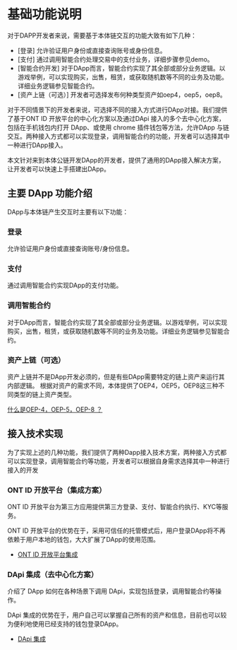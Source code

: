 # 基础功能说明

对于DAPP开发者来说，需要基于本体链交互的功能大致有如下几种：

- [登录]
允许验证用户身份或直接查询账号或身份信息。
- [支付]
通过调用智能合约处理交易中的支付业务，详细步骤参见demo。
- [智能合约开发]
对于DApp而言，智能合约实现了其全部或部分业务逻辑。以游戏举例，可以实现购买，出售，租赁，或获取随机数等不同的业务及功能。详细业务逻辑参见智能合约。
- [资产上链（可选）]
开发者可选择发布何种类型资产如oep4，oep5，oep8。

对于不同情景下的开发者来说，可选择不同的接入方式进行DApp对接。我们提供了基于ONT ID 开放平台的中心化方案以及通过DApi 接入的多个去中心化方案，包括在手机钱包内打开 DApp、或使用 chrome 插件钱包等方法，允许DApp 与链交互。两种接入方式都可以实现登录，调用智能合约的功能，开发者可以选择其中一种进行DApp接入。



本文针对来到本体公链开发DApp的开发者，提供了通用的DApp接入解决方案，让开发者可以快速上手搭建出DApp。

## 主要 DApp 功能介绍

DApp与本体链产生交互时主要有以下功能：

### 登录

允许验证用户身份或直接查询账号/身份信息。

### 支付

通过调用智能合约实现DApp的支付功能。

### 调用智能合约

对于DApp而言，智能合约实现了其全部或部分业务逻辑。以游戏举例，可以实现购买，出售，租赁，或获取随机数等不同的业务及功能。详细业务逻辑参见智能合约。

### 资产上链（可选）

资产上链并不是DApp开发必须的，但是有些DApp需要特定的链上资产来运行其内部逻辑。
根据对资产的需求不同，本体提供了OEP4，OEP5，OEP8这三种不同类型的链上资产类型。

[什么是OEP-4，OEP-5，OEP-8 ？](https://dev-docs.ont.io/#/docs-cn/dApp-Integration/11-Q&A?id=_1-%E4%BB%80%E4%B9%88%E6%98%AFoep-4%EF%BC%8Coep-5%EF%BC%8Coep-8-%EF%BC%9F)

## 接入技术实现

为了实现上述的几种功能，我们提供了两种Dapp接入技术方案，两种接入方式都可以实现登录，调用智能合约等功能，开发者可以根据自身需求选择其中一种进行接入的开发

### ONT ID 开放平台（集成方案）


ONT ID 开放平台为第三方应用提供第三方登录、支付、智能合约执行、KYC等服务。

ONT ID 开放平台的优势在于，采用可信任的托管模式后，用户登录DApp将不再依赖于用户本地的钱包，大大扩展了DApp的使用范围。

- [ONT ID 开放平台集成](docs-cn/dApp-Integration/08-ontid_integration.md)

### DApi 集成（去中心化方案）


介绍了 DApp 如何在各种场景下调用 DApi，实现包括登录，调用智能合约等操作。

DApi 集成的优势在于，用户自己可以掌握自己所有的资产和信息，目前也可以较为便利地使用已经支持的钱包登录DApp。

- [DApi 集成](docs-cn/dApp-Integration/09-dapi_integration.md)

